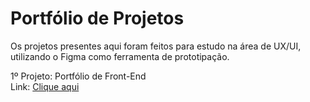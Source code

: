 # Portfólio de Projetos

Os projetos presentes aqui foram feitos para estudo na área de UX/UI, utilizando o Figma como ferramenta de prototipação.

1º Projeto: Portfólio de Front-End
<br>
Link: <a href="https://www.figma.com/proto/mUMM6dHz6tk76JA2b63jE8/Untitled?node-id=4-27&node-type=frame&t=YExnQq3p7uI4z0n8-0&scaling=min-zoom&content-scaling=fixed&page-id=0%3A1&starting-point-node-id=4%3A27" target="_blank" rel="noreferrer noopener">Clique aqui</a>
